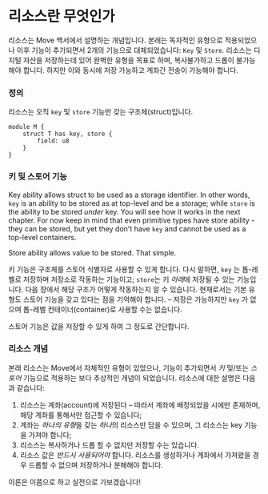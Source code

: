 # 리소스란 무엇인가

리소스는 Move 백서에서 설명하는 개념입니다. 본래는 독자적인 유형으로 적용되었으나 이후 기능이 추가되면서 2개의 기능으로 대체되었습니다: `Key` 및 `Store`. 리소스는 디지털 자산을 저장하는데 있어 완벽한 유형을 목표로 하며, 복사불가하고 드롭이 불가능해야 합니다. 하지만 이와 동시에 저장 가능하고 계좌간 전송이 가능해야 합니다.

### 정의

리소스는 오직 `key` 및 `store` 기능만 갖는 구조체(struct)입니다.

```Move
module M {
    struct T has key, store {
        field: u8
    }
}
```

### 키 및 스토어 기능

Key ability allows struct to be used as a storage identifier. In other words, `key` is an ability to be stored as at top-level and be a storage; while `store` is the ability to be stored *under* key. You will see how it works in the next chapter. For now keep in mind that even primitive types have store ability - they can be stored, but yet they don't have `key` and cannot be used as a top-level containers.

Store ability allows value to be stored. That simple.

키 기능은 구조체를 스토어 식별자로 사용할 수 있게 합니다. 다시 말하면, `key` 는 톱-레벨로 저장하며 저장소로 작동하는 기능이고; `store`는 키 *아래*에 저장될 수 있는 기능입니다. 다음 장에서 해당 구조가 어떻게 작동하는지 알 수 있습니다. 현재로서는 기본 유형도 스토어 기능을 갖고 있다는 점을 기억해야 합니다. – 저장은 가능하지만 `key` 가 없으며 톱-레벨 컨테이너(container)로 사용할 수는 없습니다.

스토어 기능은 값을 저장할 수 있게 하여 그 정도로 간단합니다. 

### 리소스 개념

본래 리소스는 Move에서 자체적인 유형이 있었으나, 기능이 추가되면서 *키* 및/또는 *스토어* 기능으로 적용하는 보다 추상적인 개념이 되었습니다. 리소스에 대한 설명은 다음과 같습니다:

1. 리소스는 계좌(account)에 저장된다 – 따라서 계좌에 배정되었을 시에만 존재하며, 해당 계좌를 통해서만 접근할 수 있습니다;
2. 계좌는 *하나의 유형*을 갖는 *하나*의 리소스만 담을 수 있으며, 그 리소스는 key  기능을 가져야 합니다;
3.  리소스는 복사하거나 드롭 할 수 없지만 저장할 수는 있습니다.
4.  리소스 값은 *반드시 사용되어야* 합니다. 리소스를 생성하거나 계좌에서 가져왔을 경우 드롭할 수 없으며 저장하거나 분해해야 합니다.

이론은 이쯤으로 하고 실전으로 가보겠습니다!